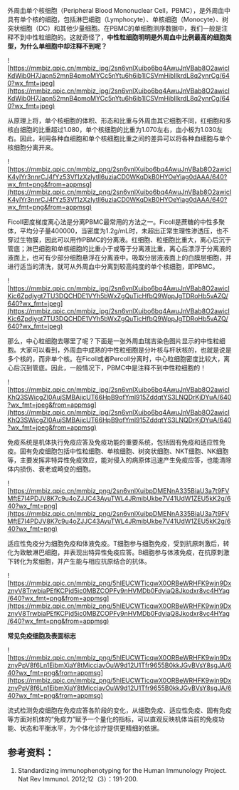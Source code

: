 外周血单个核细胞（Peripheral Blood Mononuclear Cell，PBMC），是外周血中具有单个核的细胞，包括淋巴细胞（Lymphocyte）、单核细胞（Monocyte）、树突状细胞（DC）和其他少量细胞。在PBMC的单细胞测序数据中，我们一般是注释不到中性粒细胞的。这就奇怪了，**中性粒细胞明明是外周血中比例最高的细胞类型，为什么单细胞中却注释不到呢？**

![https://mmbiz.qpic.cn/mmbiz_jpg/2sn6vnlXuibo6bq4AwuJnVBab8O2awicIKdWib0H7Japn52mnB4pmoMYCc5nYtu6h6ib1ICSVmHibIlkrdL8q2ynrCg/640?wx_fmt=jpeg](https://mmbiz.qpic.cn/mmbiz_jpg/2sn6vnlXuibo6bq4AwuJnVBab8O2awicIKdWib0H7Japn52mnB4pmoMYCc5nYtu6h6ib1ICSVmHibIlkrdL8q2ynrCg/640?wx_fmt=jpeg)

从原理上将，单个核细胞的体积、形态和比重与外周血其它细胞不同，红细胞和多核白细胞的比重超过1.080，单个核细胞的比重为1.070左右，血小板为1.030左右。因此，利用各种血细胞和单个核细胞比重之间的差异可以将各种血细胞与单个核细胞分离开来。

![https://mmbiz.qpic.cn/mmbiz_png/2sn6vnlXuibo6bq4AwuJnVBab8O2awicIK4ylYr3nnrCJ4fYz53Vf1zXzIytll6uziaCD0WKqDkB0HYOeYiag0dAAA/640?wx_fmt=png&from=appmsg](https://mmbiz.qpic.cn/mmbiz_png/2sn6vnlXuibo6bq4AwuJnVBab8O2awicIK4ylYr3nnrCJ4fYz53Vf1zXzIytll6uziaCD0WKqDkB0HYOeYiag0dAAA/640?wx_fmt=png&from=appmsg)

Ficoll密度梯度离心法是分离PBMC最常用的方法之一。Ficoll是蔗糖的中性多聚体，平均分子量400000，当密度为1.2g/mL时，未超出正常生理性渗透压，也不穿过生物膜，因此可以用作PBMC的分离液。红细胞、粒细胞比重大，离心后沉于管底；淋巴细胞和单核细胞的比重小于或等于分离液比重，离心后漂浮于分离液的液面上，也可有少部分细胞悬浮在分离液中。吸取分层液液面上的白膜层细胞，并进行适当的清洗，就可从外周血中分离到较高纯度的单个核细胞，即PBMC。

![https://mmbiz.qpic.cn/mmbiz_jpg/2sn6vnlXuibo6bq4AwuJnVBab8O2awicIKic6Zpdjygt7TU3DQCHDE1VYh5bWxZgQuTicHfbQ9WppJgTDRoHb5vAZQ/640?wx_fmt=jpeg](https://mmbiz.qpic.cn/mmbiz_jpg/2sn6vnlXuibo6bq4AwuJnVBab8O2awicIKic6Zpdjygt7TU3DQCHDE1VYh5bWxZgQuTicHfbQ9WppJgTDRoHb5vAZQ/640?wx_fmt=jpeg)

那么，中心粒细胞去哪里了呢？下面是一张外周血瑞吉染色图片显示的中性粒细胞。大家可以看到，外周血中成熟的中性粒细胞是分叶核与杆状核的，也就是说是多个核的，而非单个核。在Ficoll或者Percoll分离时，中心粒细胞密度比较大，离心后沉到管底。因此，一般情况下，PBMC中是注释不到中性粒细胞的！

![https://mmbiz.qpic.cn/mmbiz_jpg/2sn6vnlXuibo6bq4AwuJnVBab8O2awicIKhQ3SWicgZl0AujSMBAjicUT66HpB9ofYml915ZddqtYS3LNQDrKjDYuA/640?wx_fmt=jpeg&from=appmsg](https://mmbiz.qpic.cn/mmbiz_jpg/2sn6vnlXuibo6bq4AwuJnVBab8O2awicIKhQ3SWicgZl0AujSMBAjicUT66HpB9ofYml915ZddqtYS3LNQDrKjDYuA/640?wx_fmt=jpeg&from=appmsg)

免疫系统是机体执行免疫应答及免疫功能的重要系统，包括固有免疫和适应性免疫。固有免疫细胞包括中性粒细胞、单核细胞、树突状细胞、NKT细胞、NK细胞等，主要发挥非特异性免疫效应，能对侵入的病原体迅速产生免疫应答，也能清除体内损伤、衰老或畸变的细胞。

![https://mmbiz.qpic.cn/mmbiz_png/2sn6vnlXuibpDMENnA335BiaU3a7t9FVMftE7I4PDJV8K7c9u4oZJJC43AyuTWL4JRmibUkbe7V41UdW1ZEU5kK2g/640?wx_fmt=png](https://mmbiz.qpic.cn/mmbiz_png/2sn6vnlXuibpDMENnA335BiaU3a7t9FVMftE7I4PDJV8K7c9u4oZJJC43AyuTWL4JRmibUkbe7V41UdW1ZEU5kK2g/640?wx_fmt=png)

适应性免疫分为细胞免疫和体液免疫。T细胞参与细胞免疫，受到抗原刺激后，转化为致敏淋巴细胞，并表现出特异性免疫应答。B细胞参与体液免疫，在抗原刺激下转化为浆细胞，并产生能与相应抗原结合的抗体。

![https://mmbiz.qpic.cn/mmbiz_png/5hIEUCWTicqwX0ORBeWRHFK9wjn9DxznyV8TrwbiaPEfKCPjd5ic0MBZCOPFy9nHVMDb0FdyiaQ8Jkodxr8vc4HYag/640?wx_fmt=png&from=appmsg](https://mmbiz.qpic.cn/mmbiz_png/5hIEUCWTicqwX0ORBeWRHFK9wjn9DxznyV8TrwbiaPEfKCPjd5ic0MBZCOPFy9nHVMDb0FdyiaQ8Jkodxr8vc4HYag/640?wx_fmt=png&from=appmsg)

**常见免疫细胞及表面标志**

![https://mmbiz.qpic.cn/mmbiz_png/5hIEUCWTicqwX0ORBeWRHFK9wjn9DxznyPpV8f6Ln1EibmXiaY8tMicciavOuW9d12U1Tfr9655B0kkJGvBVsY8sgJA/640?wx_fmt=png&from=appmsg](https://mmbiz.qpic.cn/mmbiz_png/5hIEUCWTicqwX0ORBeWRHFK9wjn9DxznyPpV8f6Ln1EibmXiaY8tMicciavOuW9d12U1Tfr9655B0kkJGvBVsY8sgJA/640?wx_fmt=png&from=appmsg)

流式检测免疫细胞在免疫应答各阶段的变化，从细胞免疫、适应性免疫、固有免疫等方面对机体的“免疫力”赋予一个量化的指标，可以直观反映机体当前的免疫功能、状态和平衡水平，为个体化诊疗提供更精细的依据。

## 参考资料：
1. Standardizing immunophenotyping for the Human Immunology Project. Nat Rev Immunol. 2012;12（3）：191-200.

